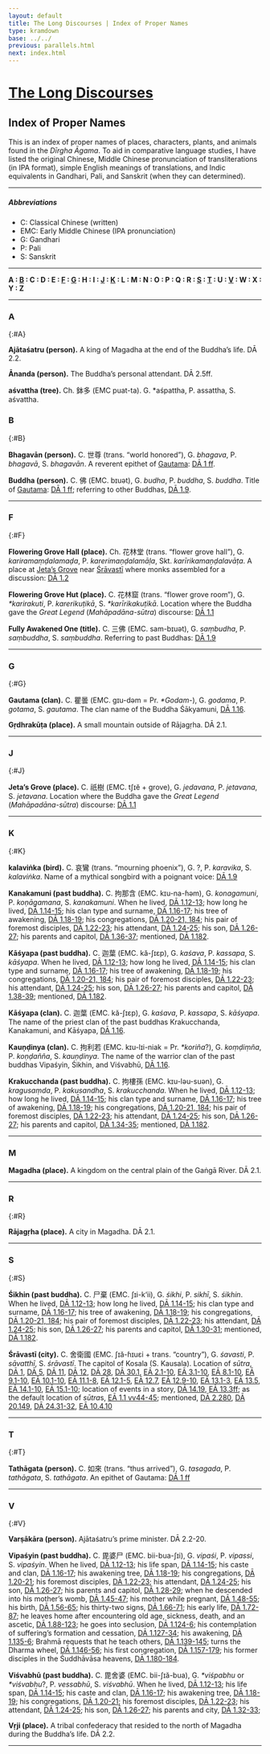 ```yaml
---
layout: default
title: The Long Discourses | Index of Proper Names
type: kramdown
base: ../../
previous: parallels.html
next: index.html
---
```


# [The Long Discourses](index.html)
## Index of Proper Names

This is an index of proper names of places, characters, plants, and animals found in the *Dīrgha Āgama*. To aid in comparative language studies, I have listed the original Chinese, Middle Chinese pronunciation of transliterations (in IPA format), simple English meanings of translations, and Indic equivalents in Gandhari, Pali, and Sanskrit (when they can determined).

---

##### Abbreviations
* C: Classical Chinese (written)
* EMC: Early Middle Chinese (IPA pronunciation)
* G: Gandhari
* P: Pali
* S: Sanskrit

---

**A : [B](#B) : C : D : E : [F](#F) : [G](#G) : H : I : [J](#J) : [K](#K) : L : M : N : O : P : Q : R : [S](#S) : [T](#T) : U : [V](#V) : W : X : Y : Z**

---

### A
{:#A}

**Ajātaśatru (person).** A king of Magadha at the end of the Buddha’s life. DĀ 2.2.

**Ānanda (person).** The Buddha’s personal attendant. DĀ 2.5ff.

**aśvattha (tree).** Ch. 鉢多 (EMC puat-ta). G. \*aśpattha, P. assattha, S. aśvattha.

### B
{:#B}

**Bhagavān (person).** C. 世尊 (trans. “world honored”), G. *bhagava*, P. *bhagavā*, S. *bhagavān*. A reverent epithet of [Gautama](): [DĀ 1 ff](DA_1.html#p8).

**Buddha (person).** C. 佛 (EMC. bɪuət), G. *budha*, P. *buddha*, S. *buddha*. Title of [Gautama](): [DĀ 1 ff](DA_1.html#p1); referring to other Buddhas, [DĀ 1.9](DA_1.html#p9).

---

### F
{:#F}

**Flowering Grove Hall (place).** Ch. 花林堂 (trans. “flower grove hall”), G. *kariramaṃḍalamaḍa*, P. *karerimaṇḍalamāḷa*, Skt. *karīrikamaṇḍalavāṭa*. A place at [Jeta’s Grove]() near [Śrāvastī]() where monks assembled for a discussion: [DĀ 1.2](DA_1.html#p2)

**Flowering Grove Hut (place).** C. 花林窟 (trans. “flower grove room”), G. *\*karirakuti*, P. *karerikuṭikā*, S. *\*karīrikakuṭikā*. Location where the Buddha gave the *Great Legend* (*Mahāpadāna-sūtra*) discourse: [DĀ 1.1](DA_1.html#p1)

**Fully Awakened One (title).** C. 三佛 (EMC. sam-bɪuət), G. *saṃbudha*, P. *saṃbuddha*, S. *saṃbuddha*. Referring to past Buddhas: [DĀ 1.9](DA_1.html#p9)

---

### G
{:#G}

**Gautama (clan).** C. 瞿曇 (EMC. gɪu-dəm = Pr. *\*Godam-*), G. *godama*, P. *gotama*, S. *gautama*. The clan name of the Buddha Śākyamuni, [DĀ 1.16](DA_1.html#p16).

**Gṛdhrakūṭa (place).** A small mountain outside of Rājagṛha. DĀ 2.1.

---

### J
{:#J}

**Jeta’s Grove (place).** C. 祇樹 (EMC. tʃɪĕ + grove), G. *jedavana*, P. *jetavana*, S. *jetavana*. Location where the Buddha gave the *Great Legend* (*Mahāpadāna-sūtra*) discourse: [DĀ 1.1](DA_1.html#p1)

---

### K
{:#K}

**kalaviṅka (bird).** C. 哀鸞 (trans. “mourning phoenix”), G. ?, P. *karavika*, S. *kalaviṅka*. Name of a mythical songbird with a poignant voice: [DĀ 1.9](DA_1.html#p9) 

**Kanakamuni (past buddha).** C. 拘那含 (EMC. kɪu-na-ɦəm), G. *konagamuni*, P. *koṇāgamana*, S. *kanakamuni*. When he lived, [DĀ 1.12-13](DA_1.html#p12); how long he lived, [DĀ 1.14-15](DA_1.html#p14); his clan type and surname, [DĀ 1.16-17](DA_1.html#p16); his tree of awakening, [DĀ 1.18-19](DA_1.html#p18); his congregations, [DĀ 1.20-21, 184](DA_1.html#p20); his pair of foremost disciples, [DĀ 1.22-23](DA_1.html#p22); his attendant, [DĀ 1.24-25](DA_1.html#p24); his son, [DĀ 1.26-27](DA_1.html#26); his parents and capitol, [DĀ 1.36-37](DA_1.html#p36); mentioned, [DĀ 1.182](DA_1.html#182).

**Kāśyapa (past buddha).** C. 迦葉 (EMC. kă-ʃɪɛp), G. *kaśava*, P. *kassapa*, S. *kāśyapa*. When he lived, [DĀ 1.12-13](DA_1.html#p12); how long he lived, [DĀ 1.14-15](DA_1.html#p14); his clan type and surname, [DĀ 1.16-17](DA_1.html#p16); his tree of awakening, [DĀ 1.18-19](DA_1.html#p18); his congregations, [DĀ 1.20-21, 184](DA_1.html#p20); his pair of foremost disciples, [DĀ 1.22-23](DA_1.html#p22); his attendant, [DĀ 1.24-25](DA_1.html#p24); his son, [DĀ 1.26-27](DA_1.html#26); his parents and capitol, [DĀ 1.38-39](DA_1.html#p38); mentioned, [DĀ 1.182](DA_1.html#182).

**Kāśyapa (clan).** C. 迦葉 (EMC. kă-ʃɪɛp), G. *kaśava*, P. *kassapa*, S. *kāśyapa*. The name of the priest clan of the past buddhas Krakucchanda, Kanakamuni, and Kāśyapa, [DĀ 1.16](DA_1.html#p16).

**Kauṇḍinya (clan).** C. 拘利若 (EMC. kɪu-lɪi-niak = Pr. *\*koriña*?), G. *koṃḍiṃña*, P. *koṇḍañña*, S. *kauṇḍinya*. The name of the warrior clan of the past buddhas Vipaśyin, Śikhin, and Viśvabhū, [DĀ 1.16](DA_1.html#p16).

**Krakucchanda (past buddha).** C. 拘樓孫 (EMC. kɪu-ləu-suən), G. *kragusaṃda*, P. *kakusandha*, S. *krakucchanda*. When he lived, [DĀ 1.12-13](DA_1.html#p12); how long he lived, [DĀ 1.14-15](DA_1.html#p14); his clan type and surname, [DĀ 1.16-17](DA_1.html#p16); his tree of awakening, [DĀ 1.18-19](DA_1.html#p18); his congregations, [DĀ 1.20-21, 184](DA_1.html#p20); his pair of foremost disciples, [DĀ 1.22-23](DA_1.html#p22); his attendant, [DĀ 1.24-25](DA_1.html#p24); his son, [DĀ 1.26-27](DA_1.html#26); his parents and capitol, [DĀ 1.34-35](DA_1.html#p34); mentioned, [DĀ 1.182](DA_1.html#182).

---

### M
**Magadha (place).** A kingdom on the central plain of the Gaṅgā River. DĀ 2.1.

---

### R
{:#R}

**Rājagṛha (place).** A city in Magadha. DĀ 2.1.

---

### S
{:#S}

**Śikhin (past buddha).** C. 尸棄 (EMC. ʃɪi-k‘ii), G. *śikhi*, P. *sikhī*, S. *śikhin*. When he lived, [DĀ 1.12-13](DA_1.html#p12); how long he lived, [DĀ 1.14-15](DA_1.html#p14); his clan type and surname, [DĀ 1.16-17](DA_1.html#p16); his tree of awakening, [DĀ 1.18-19](DA_1.html#p18); his congregations, [DĀ 1.20-21, 184](DA_1.html#p20); his pair of foremost disciples, [DĀ 1.22-23](DA_1.html#p22); his attendant, [DĀ 1.24-25](DA_1.html#p24); his son, [DĀ 1.26-27](DA_1.html#26); his parents and capitol, [DĀ 1.30-31](DA_1.html#p30); mentioned, [DĀ 1.182](DA_1.html#182).

**Śrāvastī (city).** C. 舍衛國 (EMC. ʃɪă-ɦɪuɛi + trans. “country”), G. *śavasti*, P. *sāvatthī*, S. *śrāvastī*. The capitol of Kosala (S. Kausala). Location of *sūtra*, [DĀ 1](DA_1.html#p1), [DĀ 5](DA_5.html#p1), [DĀ 11](DA_11.html#p1), [DĀ 12](DA_12.html#p1), [DĀ 28](DA_28.html#p1), [DĀ 30.1](DA_30-1.html#p1), [EĀ 2.1-10](EA_02_01.html#p1), [EĀ 3.1-10](EA_03_01.html#p1), [EĀ 8.1-10](EA_08_01.html#p1), [EĀ 9.1-10](EA_09_01.html#p1), [EĀ 10.1-10](EA_10_01.html#p1), [EĀ 11.1-8](EA_11_01.html#p1), [EĀ 12.1-5](EA_12_01.html#p1), [EĀ 12.7](EA_12_07.html#p1), [EĀ 12.9-10](EA_12_09.html#p1), [EĀ 13.1-3](EA_13_01.html#p1), [EĀ 13.5](EA_13_05.html#p1), [EĀ 14.1-10](EA_14_01.html#p1), [EĀ 15.1-10](EA_15_01.html#p1); location of events in a story, [DĀ 14.19](DA_14.html#p19), [EĀ 13.3ff](EA_13_03.html#p2); as the default location of *sūtra*s, [EĀ 1.1 vv44-45](EA_01_01.html#v44); mentioned, [DĀ 2.280](DA_2.html#p280), [DĀ 20.149](DA_20.html#p149), [DĀ 24.31-32](DA_24.html#p31), [EĀ 10.4.10](EA_10_04.html#p10)

---

### T
{:#T}

**Tathāgata (person).** C. 如來 (trans. “thus arrived”), G. *tasagada*, P. *tathāgata*, S. *tathāgata*. An epithet of Gautama: [DĀ 1 ff](DA_1.html#p9)

---

### V
{:#V}

**Varṣākāra (person).** Ajātaśatru’s prime minister. DĀ 2.2-20.

**Vipaśyin (past buddha).** C. 毘婆尸 (EMC. bii-bua-ʃɪi), G. *vipaśi*, P. *vipassi*, S. *vipaśyin*. When he lived, [DĀ 1.12-13](DA_1.html#p12); his life span, [DĀ 1.14-15](DA_1.html#p14); his caste and clan, [DĀ 1.16-17](DA_1.html#p16); his awakening tree, [DĀ 1.18-19](DA_1.html#p18); his congregations, [DĀ 1.20-21](DA_1.html#p20); his foremost disciples, [DĀ 1.22-23](DA_1.html#p22); his attendant, [DĀ 1.24-25](DA_1.html#p24); his son, [DĀ 1.26-27](DA_1.html#p26); his parents and capitol, [DĀ 1.28-29](DA_1.html#p28); when he descended into his mother’s womb, [DĀ 1.45-47](DA_1.html#p45); his mother while pregnant, [DĀ 1.48-55](DA_1.html#p48); his birth, [DĀ 1.56-65](DA_1.html#p56); his thirty-two signs, [DĀ 1.66-71](DA_1.html#p66); his early life, [DĀ 1.72-87](DA_1.html#p72); he leaves home after encountering old age, sickness, death, and an ascetic, [DĀ 1.88-123](DA_1.html#p88); he goes into seclusion, [DĀ 1.124-6](DA_1.html#p124); his contemplation of suffering’s formation and cessation, [DĀ 1.127-34](DA_1.html#p127); his awakening, [DĀ 1.135-6](DA_1.html#p135); Brahmā requests that he teach others, [DĀ 1.139-145](DA_1.html#p139); turns the Dharma wheel, [DĀ 1.146-56](DA_1.html#p146); his first congregation, [DĀ 1.157-179](DA_1.html#p157); his former disciples in the Śuddhāvāsa heavens, [DĀ 1.180-184](DA_1.html#p180).

**Viśvabhū (past buddha).** C. 毘舍婆 (EMC. bii-ʃɪă-bua), G. *\*viśpabhu* or *\*viśvabhu*?, P. *vessabhū*, S. *viśvabhū*. When he lived, [DĀ 1.12-13](DA_1.html#p12); his life span, [DĀ 1.14-15](DA_1.html#p14); his caste and clan, [DĀ 1.16-17](DA_1.html#p16); his awakening tree, [DĀ 1.18-19](DA_1.html#p18); his congregations, [DĀ 1.20-21](DA_1.html#p20); his foremost disciples, [DĀ 1.22-23](DA_1.html#p22); his attendant, [DĀ 1.24-25](DA_1.html#p24); his son, [DĀ 1.26-27](DA_1.html#p26); his parents and city, [DĀ 1.32-33](DA_1.html#p28);

**Vṛji (place).** A tribal confederacy that resided to the north of Magadha during the Buddha’s life. DĀ 2.2.

---